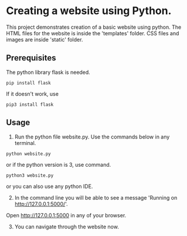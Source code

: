# Creating a website using Python.

This project demonstrates creation of a basic website using python. The HTML files for the website is inside the 'templates' folder. CSS files and images are inside 'static' folder.

## Prerequisites
The python library flask is needed.

````
pip install flask

````
If it doesn't work, use

````
pip3 install flask

````

## Usage

1. Run the python file website.py. Use the commands below in any terminal.
```
python website.py

```
or if the python version is 3, use command.

```
python3 website.py

```
or you can also use any python IDE.

2. In the command line you will be able to see a message 'Running on http://127.0.0.1:5000/'.

Open http://127.0.0.1:5000 in any of your browser.

3. You can navigate through the website now.
